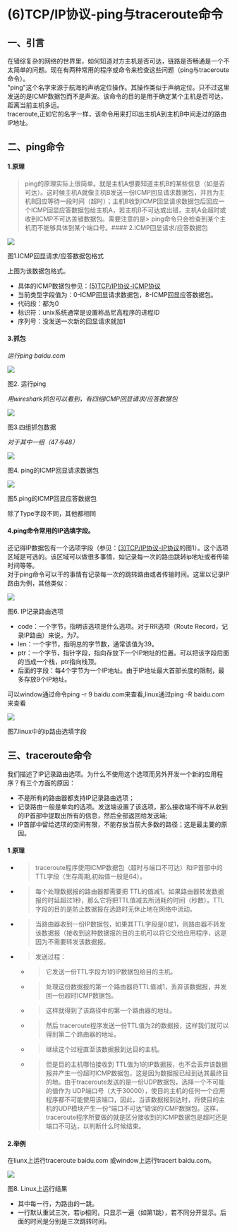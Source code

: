 # (6)TCP/IP协议-ping与traceroute命令


## 一、引言

在错综复杂的网络的世界里，如何知道对方主机是否可达，链路是否畅通是一个不太简单的问题。现在有两种常用的程序或命令来检查这些问题（ping与traceroute命令）。  
"ping"这个名字来源于航海的声纳定位操作。其操作类似于声纳定位。只不过这里发送的是ICMP数据包而不是声波。该命令的目的是用于确定某个主机是否可达，距离当前主机多远。  
traceroute,正如它的名字一样，该命令用来打印出主机A到主机B中间走过的路由IP地址。

## 二、ping命令

#### 1.原理

> ping的原理实际上很简单。就是主机A想要知道主机B的某些信息（如是否可达）。这时候主机A就像主机B发送一份ICMP回显请求数据包，并且为主机B回应等待一段时间（超时）；主机B收到ICMP回显请求数据包后回应一个ICMP回显应答数据包给主机A，若主机B不可达或出错，主机A会超时或收到ICMP不可达差错数据包。需要注意的是> ping命令只会检查到某个主机而不能够具体到某个端口号。#### 2.ICMP回显请求/应答数据包

![][1]



图1.ICMP回显请求/应答数据包格式

上图为该数据包格式。

* 具体的ICMP数据包参见：[(5)TCP/IP协议-ICMP协议][2]
* 当前类型字段值为：0-ICMP回显请求数据包，8-ICMP回显应答数据包。
* 代码段：都为0
* 标识符：unix系统通常是设置称品尼高程序的进程ID
* 序列号：没发送一次新的回显请求就加1

#### 3.抓包

_运行ping baidu.com_

![][3]



图2. 运行ping

_用wireshark抓包可以看到，有四组ICMP回显请求/应答数据包_

![][4]



图3.四组抓包数据

_对于其中一组（47与48）_

![][5]



图4. ping的ICMP回显请求数据包

![][6]



图5.ping的ICMP回显应答数据包

除了Type字段不同，其他都相同

#### 4.ping命令常用的IP选填字段。

还记得IP数据包有一个选项字段（参见：[(3)TCP/IP协议-IP协议][7]的图1）。这个选项区域是可选的。该区域可以做很多事情，如记录每一次的路由跳转ip地址或者传输时间等等。  
对于ping命令可以干的事情有记录每一次的跳转路由或者传输时间。这里以记录IP路由为例，其他类似：

![][8]



图6. IP记录路由选项

* code：一个字节，指明该选项是什么选项。对于RR选项（Route Record，记录IP路由）来说，为7。
* len：一个字节，指明总的字节数，通常该值为39。
* ptr：一个字节，指针字段，指向存放下一个IP地址的位置。可以把该字段后面的当成一个栈，ptr指向栈顶。
* 后面的字段：每4个字节为一个IP地址。由于IP地址最大首部长度的限制，最多存放9个IP地址。

可以window通过命令ping -r 9 baidu.com来查看,linux通过ping -R baidu.com来查看

![][9]



图7.linux中的ip路由选填字段

## 三、traceroute命令

我们描述了IP记录路由选项。为什么不使用这个选项而另外开发一个新的应用程序？有三个方面的原因：

* 不是所有的路由器都支持IP记录路由选项；
* 记录路由一般是单向的选项。发送端设置了该选项，那么接收端不得不从收到的IP首部中提取出所有的信息，然后全部返回给发送端;
* IP首部中留给选项的空间有限，不能存放当前大多数的路径；这是最主要的原因。

#### 1.原理

* > traceroute程序使用ICMP数据包（超时与端口不可达）和IP首部中的TTL字段（生存周期,初始值一般是64）。
* > 每个处理数据报的路由器都需要把 TTL的值减1。如果路由器转发数据报的时延超过1秒，那么它将把TTL值减去所消耗的时间（秒数）。TTL字段的目的是防止数据报在选路时无休止地在网络中流动。
* > 当路由器收到一份IP数据包，如果其TTL字段是0或1，则路由器不转发该数据报（接收到这种数据报的目的主机可以将它交给应用程序，这是因为不需要转发该数据报。
* > 发送过程：
  * > 它发送一份TTL字段为1的IP数据包给目的主机。
  * > 处理这份数据报的第一个路由器将TTL值减1，丢弃该数据报，并发回一份超时ICMP数据包。
  * > 这样就得到了该路径中的第一个路由器的地址。
  * > 然后 traceroute程序发送一份TTL值为2的数据报，这样我们就可以得到第二个路由器的地址。
  * > 继续这个过程直至该数据报到达目的主机。
  * > 但是目的主机哪怕接收到 TTL值为1的IP数据报，也不会丢弃该数据报并产生一份超时ICMP数据包，这是因为数据报已经到达其最终目的地。由于traceroute发送的是一份UDP数据包，选择一个不可能的值作为 UDP端口号（大于30000），使目的主机的任何一个应用程序都不可能使用该端口，因此，当该数据报到达时，将使目的主机的UDP模块产生一份“端口不可达”错误的ICMP数据包。这样，traceroute程序所要做的就是区分接收到的ICMP数据包是超时还是端口不可达，以判断什么时候结束。

#### 2.举例

在liunx上运行traceroute baidu.com 或window上运行tracert baidu.com。

![][10]



图8. Linux上运行结果

* 其中每一行，为路由的一跳。
* 一行默认重试三次，若ip相同，只显示一遍（如第1跳），若不同分开显示。后面的时间是分别是三次跳转时间。

[1]: ./img/301894-00cc47fdccdece3b.png
[2]: http://www.jianshu.com/p/97ce373d790c
[3]: ./img/301894-cb6245cad991b030.png
[4]: ./img/301894-038a09e0e5d7c8fe.png
[5]: ./img/301894-9858b40d462daa53.png
[6]: ./img/301894-c4a8a9370061c860.png
[7]: http://www.jianshu.com/p/7b75e9e405cb
[8]: ./img/301894-a7e9066d08eb9572.png
[9]: ./img/301894-8fa921b5d70d6554.png
[10]: ./img/301894-99824b62e85ae2fc.png